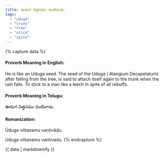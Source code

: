```yaml
---
title: ఊడుగ విత్తనము వంటివాడు.
tags:
  - "uduga"
  - "trunk"
  - "tree"
  - "stick"
  - "spite"
---
```


{% capture data %}
#### Proverb Meaning in English:
He is like an Uduga seed.
The seed of the Uduga ( Alangium Decapetalum) after falling from the tree, is said to attach itself again to the trunk when the rain falls.
To stick to a man like a leech in spite of all rebuffs.

#### Proverb Meaning in Telugu:
ఊడుగ విత్తనము వంటివాడు.

#### Romanization:
Ūḍuga vittanamu vaṇṭivāḍu.

Uduga vittanamu vantivadu.
{% endcapture %}

{{ data | markdownify }}


